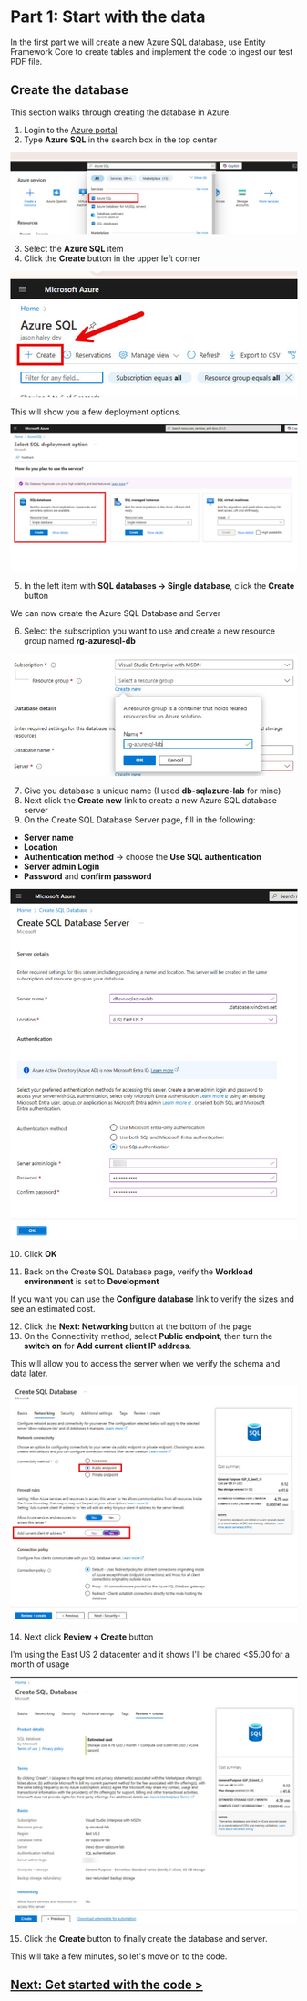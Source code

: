 
# Part 1: Start with the data

In the first part we will create a new Azure SQL database, use Entity Framework Core to create tables and implement the code to ingest our test PDF file.

## Create the database

This section walks through creating the database in Azure.

1. Login to the [Azure portal](https://portal.azure.com)
2. Type **Azure SQL** in the search box in the top center

![Search for Azure SQL](assets/part1-img1.jpg)

3. Select the **Azure SQL** item
4. Click the **Create** button in the upper left corner

![Create Button](assets/part1-img2.jpg)

This will show you a few deployment options. 

![Create Button](assets/part1-img3.jpg)

5. In the left item with **SQL databases -> Single database**, click the **Create** button

We can now create the Azure SQL Database and Server

6. Select the subscription you want to use and create a new resource group named **rg-azuresql-db**

![Create Resouce Group](assets/part1-img4.jpg)

7. Give you database a unique name (I used **db-sqlazure-lab** for mine)
8. Next click the **Create new** link to create a new Azure SQL database server
9. On the Create SQL Database Server page, fill in the following:
* **Server name**
* **Location**
* **Authentication method** -> choose the **Use SQL authentication**
* **Server admin Login**
* **Password** and **confirm password**

![Create Server](assets/part1-img5.jpg)

10. Click **OK**

11. Back on the Create SQL Database page, verify the **Workload environment** is set to **Development**

If you want you can use the **Configure database** link to verify the sizes and see an estimated cost.

12. Click the **Next: Networking** button at the bottom of the page
13. On the Connectivity method, select **Public endpoint**, then turn the **switch on** for **Add current client IP address**. 

This will allow you to access the server when we verify the schema and data later.

![Networking](assets/part1-img6.jpg)

14. Next click **Review + Create** button

I'm using the East US 2 datacenter and it shows I'll be chared <$5.00 for a month of usage

![Estimate](assets/part1-img7.jpg)

15. Click the **Create** button to finally create the database and server.

This will take a few minutes, so let's move on to the code.

## [Next: Get started with the code >](part1-2.md)